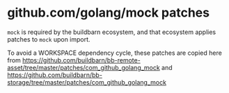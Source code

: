 # github.com/golang/mock patches

`mock` is required by the buildbarn ecosystem, and that ecosystem applies
patches to `mock` upon import.

To avoid a WORKSPACE dependency cycle, these patches are copied here from
https://github.com/buildbarn/bb-remote-asset/tree/master/patches/com_github_golang_mock and https://github.com/buildbarn/bb-storage/tree/master/patches/com_github_golang_mock
